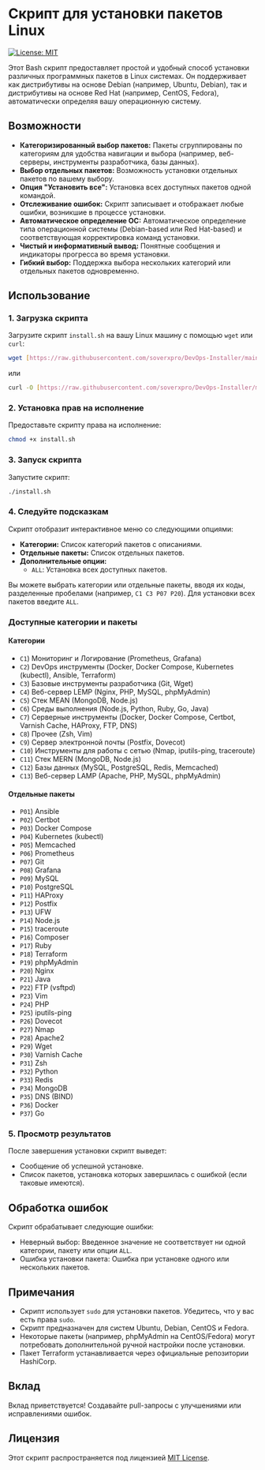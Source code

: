 
# Скрипт для установки пакетов Linux

[![License: MIT](https://img.shields.io/badge/License-MIT-yellow.svg)](https://opensource.org/licenses/MIT)

Этот Bash скрипт предоставляет простой и удобный способ установки различных программных пакетов в Linux системах. Он поддерживает как дистрибутивы на основе Debian (например, Ubuntu, Debian), так и дистрибутивы на основе Red Hat (например, CentOS, Fedora), автоматически определяя вашу операционную систему.

## Возможности

*   **Категоризированный выбор пакетов:** Пакеты сгруппированы по категориям для удобства навигации и выбора (например, веб-серверы, инструменты разработчика, базы данных).
*   **Выбор отдельных пакетов:** Возможность установки отдельных пакетов по вашему выбору.
*   **Опция "Установить все":** Установка всех доступных пакетов одной командой.
*   **Отслеживание ошибок:** Скрипт записывает и отображает любые ошибки, возникшие в процессе установки.
*   **Автоматическое определение ОС:** Автоматическое определение типа операционной системы (Debian-based или Red Hat-based) и соответствующая корректировка команд установки.
*   **Чистый и информативный вывод:** Понятные сообщения и индикаторы прогресса во время установки.
*   **Гибкий выбор:** Поддержка выбора нескольких категорий или отдельных пакетов одновременно.

## Использование

### 1. Загрузка скрипта

Загрузите скрипт `install.sh` на вашу Linux машину с помощью `wget` или `curl`:

```bash
wget [https://raw.githubusercontent.com/soverxpro/DevOps-Installer/main/install.sh](https://raw.githubusercontent.com/soverxpro/DevOps-Installer/main/install.sh)
````

или

```bash
curl -O [https://raw.githubusercontent.com/soverxpro/DevOps-Installer/main/install.sh](https://raw.githubusercontent.com/soverxpro/DevOps-Installer/main/install.sh)
```

### 2\. Установка прав на исполнение

Предоставьте скрипту права на исполнение:

```bash
chmod +x install.sh
```

### 3\. Запуск скрипта

Запустите скрипт:

```bash
./install.sh
```

### 4\. Следуйте подсказкам

Скрипт отобразит интерактивное меню со следующими опциями:

  * **Категории:** Список категорий пакетов с описаниями.
  * **Отдельные пакеты:** Список отдельных пакетов.
  * **Дополнительные опции:**
      * `ALL`: Установка всех доступных пакетов.

Вы можете выбрать категории или отдельные пакеты, вводя их коды, разделенные пробелами (например, `C1 C3 P07 P20`). Для установки всех пакетов введите `ALL`.

### Доступные категории и пакеты

#### Категории

  * `C1`) Мониторинг и Логирование (Prometheus, Grafana)
  * `C2`) DevOps инструменты (Docker, Docker Compose, Kubernetes (kubectl), Ansible, Terraform)
  * `C3`) Базовые инструменты разработчика (Git, Wget)
  * `C4`) Веб-сервер LEMP (Nginx, PHP, MySQL, phpMyAdmin)
  * `C5`) Стек MEAN (MongoDB, Node.js)
  * `C6`) Среды выполнения (Node.js, Python, Ruby, Go, Java)
  * `C7`) Серверные инструменты (Docker, Docker Compose, Certbot, Varnish Cache, HAProxy, FTP, DNS)
  * `C8`) Прочее (Zsh, Vim)
  * `C9`) Сервер электронной почты (Postfix, Dovecot)
  * `C10`) Инструменты для работы с сетью (Nmap, iputils-ping, traceroute)
  * `C11`) Стек MERN (MongoDB, Node.js)
  * `C12`) Базы данных (MySQL, PostgreSQL, Redis, Memcached)
  * `C13`) Веб-сервер LAMP (Apache, PHP, MySQL, phpMyAdmin)

#### Отдельные пакеты

  * `P01`) Ansible
  * `P02`) Certbot
  * `P03`) Docker Compose
  * `P04`) Kubernetes (kubectl)
  * `P05`) Memcached
  * `P06`) Prometheus
  * `P07`) Git
  * `P08`) Grafana
  * `P09`) MySQL
  * `P10`) PostgreSQL
  * `P11`) HAProxy
  * `P12`) Postfix
  * `P13`) UFW
  * `P14`) Node.js
  * `P15`) traceroute
  * `P16`) Composer
  * `P17`) Ruby
  * `P18`) Terraform
  * `P19`) phpMyAdmin
  * `P20`) Nginx
  * `P21`) Java
  * `P22`) FTP (vsftpd)
  * `P23`) Vim
  * `P24`) PHP
  * `P25`) iputils-ping
  * `P26`) Dovecot
  * `P27`) Nmap
  * `P28`) Apache2
  * `P29`) Wget
  * `P30`) Varnish Cache
  * `P31`) Zsh
  * `P32`) Python
  * `P33`) Redis
  * `P34`) MongoDB
  * `P35`) DNS (BIND)
  * `P36`) Docker
  * `P37`) Go

### 5\. Просмотр результатов

После завершения установки скрипт выведет:

  * Сообщение об успешной установке.
  * Список пакетов, установка которых завершилась с ошибкой (если таковые имеются).

## Обработка ошибок

Скрипт обрабатывает следующие ошибки:

  * Неверный выбор: Введенное значение не соответствует ни одной категории, пакету или опции `ALL`.
  * Ошибка установки пакета: Ошибка при установке одного или нескольких пакетов.

## Примечания

  * Скрипт использует `sudo` для установки пакетов. Убедитесь, что у вас есть права `sudo`.
  * Скрипт предназначен для систем Ubuntu, Debian, CentOS и Fedora.
  * Некоторые пакеты (например, phpMyAdmin на CentOS/Fedora) могут потребовать дополнительной ручной настройки после установки.
  * Пакет Terraform устанавливается через официальные репозитории HashiCorp.

## Вклад

Вклад приветствуется\! Создавайте pull-запросы с улучшениями или исправлениями ошибок.

## Лицензия

Этот скрипт распространяется под лицензией [MIT License](https://www.google.com/url?sa=E&source=gmail&q=https://opensource.org/licenses/MIT).

